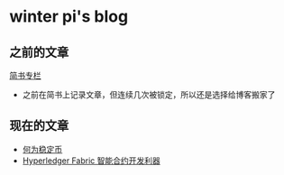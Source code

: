 # winter pi's blog

## 之前的文章
[简书专栏](https://www.jianshu.com/u/e9bee1674dac)
- 之前在简书上记录文章，但连续几次被锁定，所以还是选择给博客搬家了

## 现在的文章
- [何为稳定币](https://github.com/winterpi/blog/issues/1)
- [Hyperledger Fabric 智能合约开发利器](https://github.com/winterpi/blog/issues/2)
